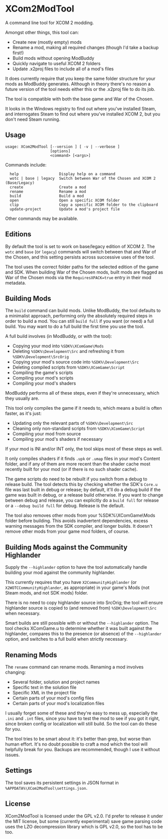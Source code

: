 # XCom2ModTool

A command line tool for XCOM 2 modding.

Amongst other things, this tool can:

- Create new (mostly empty) mods
- Rename a mod, making all required changes (though I'd take a backup first!)
- Build mods without opening ModBuddy
- Quickly navigate to useful XCOM 2 folders
- Update .x2proj files to include all of a mod's files

It does currently require that you keep the same folder structure for your mods
as ModBuddy generates. Although in theory there's no reason a future version of
the tool needs either this or the .x2proj file to do its job.

The tool is compatible with both the base game and War of the Chosen.

It looks in the Windows registry to find out where you've installed Steam, and
interrogates Steam to find out where you've installed XCOM 2, but you don't need
Steam running.

## Usage

    usage: XCom2ModTool [--version ] [ -v | --verbose ]
                        [options]
                        <command> [<args>]

Commands include:

      help                  Display help on a command
      wotc | base | legacy  Switch between War of the Chosen and XCOM 2 (Base/Legacy)
      create                Create a mod
      rename                Rename a mod
      build                 Build a mod
      open                  Open a specific XCOM folder
      clip                  Copy a specific XCOM folder to the clipboard
      update-project        Update a mod's project file

Other commands may be available.

## Editions

By default the tool is set to work on base/legacy edition of XCOM 2. The
`wotc` and `base` (or `legacy`) commands will switch between that and War of the
Chosen, and this setting persists across successive uses of the tool.

The tool uses the correct folder paths for the selected edition of the game and
SDK. When building War of the Chosen mods, built mods are flagged as War of the
Chosen mods via the `RequiresXPACK=true` entry in their mod metadata.

## Building Mods

The `build` command can build mods. Unlike ModBuddy, the tool
defaults to a minimalist approach, performing only the absolutely required steps
in order to build a mod. You can still `build full` if you want (or need) a full
build. You may want to do a full build the first time you use the tool.

A full build involves (in ModBuddy, or with the tool):

- Copying your mod into `%SDK%\XComGame\Mods`
- Deleting `%SDK%\Development\Src` and refreshing it from `%SDK%\Development\SrcOrig`
- Copying your mod's source code into `%SDK%\Development\Src`
- Deleting compiled scripts from `%SDK%\XComGame\Script`
- Compiling the game's scripts
- Compiling your mod's scripts
- Compiling your mod's shaders

ModBuddy performs all of these steps, even if they're unnecessary, which they usually are.

This tool only compiles the game if it needs to, which means a build is often faster, as it's just:

- Updating only the relevant parts of `%SDK%\Development\Src`
- Cleaning only non-standard scripts from `%SDK%\XComGame\Script`
- Compiling your mod from source
- Compiling your mod's shaders if necessary

If your mod is INI and/or INT only, the tool skips most of these steps as well.

It only compiles shaders if it finds `.upk` or `.umap` files in your mod's
Content folder, and if any of them are more recent than the shader cache most
recently built for your mod (or if there is no such shader cache).

The game scripts do need to be rebuilt if you switch from a debug to release
build. The tool detects this by checking whether the SDK's `Core.u`
file was last built in debug or release; by default, it'll do a debug build
if the game was built in debug, or a release build otherwise. If you want to
change between debug and release, you can explicitly do a `build full` for
release or a `--debug build full` for debug. Release is the default.

The tool also removes other mods from your %SDK%\XComGame\Mods folder before
building. This avoids inadvertent dependencies, excess warning messages from
the SDK compiler, and longer builds. It doesn't remove other mods from your game
mod folders, of course.

## Building Mods against the Community Highlander

Supply the `--highlander` option to have the tool automatically handle
building your mod against the community highlander.

This currently requires that you have `X2CommunityHighlander` (or
`X2WOTCCommunityHighlander`, as appropriate) in your game's Mods (not Steam
mods, and not SDK mods) folder.

There is no need to copy highlander source into SrcOrig; the tool will ensure
highlander source is copied to (and removed from) `%SDK\Development\Src` when
necessary.

Smart builds are still possible with or without the `--highlander` option. The
tool checks XComGame.u to determine whether it was built against the highlander,
compares this to the presence (or absence) of the `--highlander` option, and
switches to a full build when strictly necessary.

## Renaming Mods

The `rename` command can rename mods. Renaming a mod involves changing:

- Several folder, solution and project names
- Specific text in the solution file
- Specific XML in the project file
- Certain parts of your mod's config files
- Certain parts of your mod's localization files

I usually forget some of these and they're easy to mess up, especially the
`.ini` and `.int` files, since you have to test the mod to see if you got it
right, since broken config or localization will still build. So the tool can do
these for you.

The tool tries to be smart about it: it's better than grep, but worse than human
effort. It's no doubt possible to craft a mod which the tool will helpfully
break for you. Backups are recommended, though I use it without issues.

## Settings

The tool saves its persistent settings in JSON format in
`%APPDATA%\XCom2ModTool\settings.json`.

## License

XCom2ModTool is licensed under the GPL v2.0. I'd prefer to release it under the
MIT license, but some (currently experimental) save game parsing code uses the
LZO decompression library which is GPL v2.0, so the tool has to be too.
